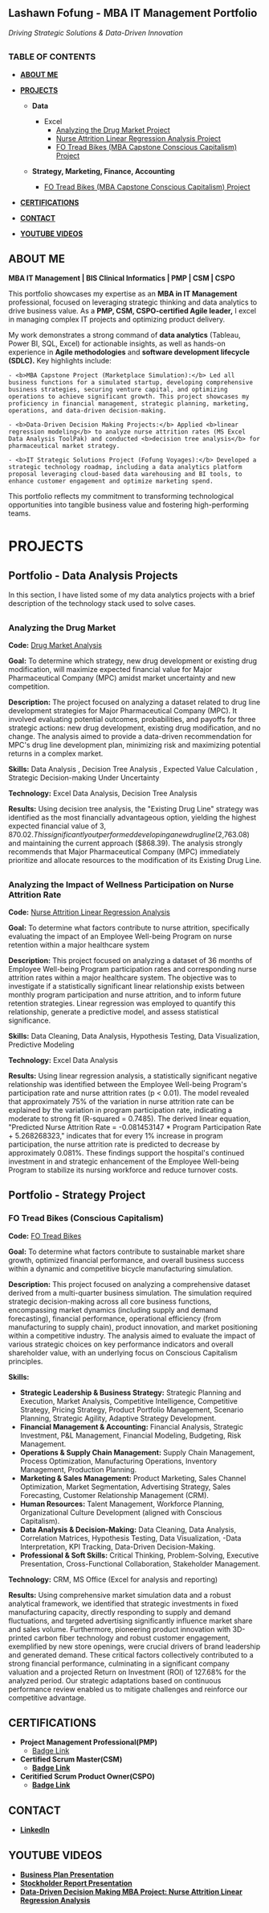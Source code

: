 <h2>Lashawn Fofung - MBA IT Management Portfolio</h2>

<i>Driving Strategic Solutions & Data-Driven Innovation</i>

<h2></h2>

<h3>TABLE OF CONTENTS</h3> 

- <b>[ABOUT ME](https://github.com/LashawnFofung/LashawnFofung-Portfolio/blob/main/README.md#about-me) </b>
- <b>[PROJECTS](https://github.com/LashawnFofung/LashawnFofung-Portfolio/blob/main/README.md#projects)</b>

    - <b>Data</b>
        - Excel
          - [Analyzing the Drug Market Project](https://github.com/LashawnFofung/LashawnFofung-Portfolio/blob/main/README.md#analyzing-the-drug-market)
          - [Nurse Attrition Linear Regression Analysis Project](https://github.com/LashawnFofung/LashawnFofung-Portfolio/tree/main#analyzing-the-impact-wellness-participation-has-on-nurse-attrition-rate)
          - [FO Tread Bikes (MBA Capstone Conscious Capitalism) Project](https://github.com/LashawnFofung/LashawnFofung-Portfolio/blob/main/README.md#-fo-tread-bikes-conscious-capitalism)
   
    - <b>Strategy, Marketing, Finance, Accounting</b>
      - [FO Tread Bikes (MBA Capstone Conscious Capitalism) Project](https://github.com/LashawnFofung/LashawnFofung-Portfolio/blob/main/README.md#-fo-tread-bikes-conscious-capitalism)
     
- <b>[CERTIFICATIONS](https://github.com/LashawnFofung/LashawnFofung-Portfolio/blob/main/README.md#certifications)</b>
- <b>[CONTACT](https://github.com/LashawnFofung/LashawnFofung-Portfolio/blob/main/README.md#contact)</b>
- <b>[YOUTUBE VIDEOS](https://github.com/LashawnFofung/LashawnFofung-Portfolio/blob/main/README.md#youtube-videos)</b>

<h2></h2>

<h2>ABOUT ME</h2>
<b>MBA IT Management | BIS Clinical Informatics | PMP | CSM | CSPO</b>

<br>

This portfolio showcases my expertise as an <b>MBA in IT Management</b> professional, focused on leveraging strategic thinking and data analytics to drive business value. As a <b>PMP, CSM, CSPO-certified Agile leader,</b> I excel in managing complex IT projects and optimizing product delivery.

My work demonstrates a strong command of <b>data analytics</b> (Tableau, Power BI, SQL, Excel) for actionable insights, as well as hands-on experience in <b>Agile methodologies</b> and <b>software development lifecycle (SDLC).</b> Key highlights include:

    - <b>MBA Capstone Project (Marketplace Simulation):</b> Led all business functions for a simulated startup, developing comprehensive business strategies, securing venture capital, and optimizing operations to achieve significant growth. This project showcases my proficiency in financial management, strategic planning, marketing, operations, and data-driven decision-making.

    - <b>Data-Driven Decision Making Projects:</b> Applied <b>linear regression modeling</b> to analyze nurse attrition rates (MS Excel Data Analysis ToolPak) and conducted <b>decision tree analysis</b> for pharmaceutical market strategy.

    - <b>IT Strategic Solutions Project (Fofung Voyages):</b> Developed a strategic technology roadmap, including a data analytics platform proposal leveraging cloud-based data warehousing and BI tools, to enhance customer engagement and optimize marketing spend.

This portfolio reflects my commitment to transforming technological opportunities into tangible business value and fostering high-performing teams.


<h2></h2>

<h1>PROJECTS</h1>

<h2>Portfolio - Data Analysis Projects</h2>
       In this section, I have listed some of my data analytics projects with a brief description of the technology stack used to solve cases.

<h2></h2>

<h3>Analyzing the Drug Market</h3>
         
**Code:** [Drug Market Analysis](https://github.com/LashawnFofung/Drug-Market-Analysis)
         
**Goal:** To determine which strategy, new drug development or existing drug modification, will maximize expected financial value for Major Pharmaceutical Company (MPC) amidst market uncertainty and new competition.
         
**Description:** The project focused on analyzing a dataset related to drug line development strategies for Major Pharmaceutical Company (MPC). It involved evaluating potential outcomes, probabilities, and payoffs for three strategic actions: new drug development, existing drug modification, and no change. The analysis aimed to provide a data-driven recommendation for MPC's drug line development plan, minimizing risk and maximizing potential returns in a complex market. 
         
**Skills:** Data Analysis , Decision Tree Analysis , Expected Value Calculation , Strategic Decision-making Under Uncertainty
  
         
**Technology:** Excel Data Analysis, Decision Tree Analysis
         
**Results:** Using decision tree analysis, the "Existing Drug Line" strategy was identified as the most financially advantageous option, yielding the highest expected financial value of $3,870.02. This significantly outperformed developing a new drug line ($2,763.08) and maintaining the current approach ($868.39). The analysis strongly recommends that Major Pharmaceutical Company (MPC) immediately prioritize and allocate resources to the modification of its Existing Drug Line.
        
<h2></h2>
    


<h3>Analyzing the Impact of Wellness Participation on Nurse Attrition Rate</h3>
            
**Code:** [Nurse Attrition Linear Regression Analysis](https://github.com/LashawnFofung/Nurse-Attrition-Linear-Regression-Analysis)
            
**Goal:** To determine what factors contribute to nurse attrition, specifically evaluating the impact of an Employee Well-being Program on nurse retention within a major healthcare system
            
**Description:** This project focused on analyzing a dataset of 36 months of Employee Well-being Program participation rates and corresponding nurse attrition rates within a major healthcare system. The objective was to investigate if a statistically significant linear relationship exists between monthly program participation and nurse attrition, and to inform future retention strategies. Linear regression was employed to quantify this relationship, generate a predictive model, and assess statistical significance.
            
**Skills:** Data Cleaning, Data Analysis, Hypothesis Testing, Data Visualization, Predictive Modeling
            
**Technology:** Excel Data Analysis
            
**Results:** Using linear regression analysis, a statistically significant negative relationship was identified between the Employee Well-being Program's participation rate and nurse attrition rates (p < 0.01). The model revealed that approximately 75% of the variation in nurse attrition rate can be explained by the variation in program participation rate, indicating a moderate to strong fit (R-squared = 0.7485). The derived linear equation, "Predicted Nurse Attrition Rate = -0.081453147 * Program Participation Rate + 5.268268323," indicates that for every 1% increase in program participation, the nurse attrition rate is predicted to decrease by approximately 0.081%. These findings support the hospital's continued investment in and strategic enhancement of the Employee Well-being Program to stabilize its nursing workforce and reduce turnover costs.

<h2></h2>
  

<h2>Portfolio - Strategy Project</h2>

<h3> FO Tread Bikes (Conscious Capitalism)</h3>
          
**Code:** [FO Tread Bikes](https://github.com/LashawnFofung/FO-Tread-Bikes)
            
**Goal:** To determine what factors contribute to sustainable market share growth, optimized financial performance, and overall business success within a dynamic and competitive bicycle manufacturing simulation.
            
**Description:** This project focused on analyzing a comprehensive dataset derived from a multi-quarter business simulation. The simulation required strategic decision-making across all core business functions, encompassing market dynamics (including supply and demand forecasting), financial performance, operational efficiency (from manufacturing to supply chain), product innovation, and market positioning within a competitive industry. The analysis aimed to evaluate the impact of various strategic choices on key performance indicators and overall shareholder value, with an underlying focus on Conscious Capitalism principles.

**Skills:** 
   - <b>Strategic Leadership & Business Strategy:</b> Strategic Planning and Execution, Market Analysis, Competitive Intelligence, Competitive Strategy, Pricing Strategy, Product Portfolio Management, Scenario Planning, Strategic Agility, Adaptive Strategy Development.
   - <b>Financial Management & Accounting:</b> Financial Analysis, Strategic Investment, P&L Management, Financial Modeling, Budgeting, Risk Management.
   - <b>Operations & Supply Chain Management:</b> Supply Chain Management, Process Optimization, Manufacturing Operations, Inventory Management, Production Planning.
   - <b>Marketing & Sales Management:</b> Product Marketing, Sales Channel Optimization, Market Segmentation, Advertising Strategy, Sales Forecasting, Customer Relationship Management (CRM).
   - <b>Human Resources:</b> Talent Management, Workforce Planning, Organizational Culture Development (aligned with Conscious Capitalism).
   - <b>Data Analysis & Decision-Making:</b> Data Cleaning, Data Analysis, Correlation Matrices, Hypothesis Testing, Data Visualization, -Data Interpretation, KPI Tracking, Data-Driven Decision-Making.
   - <b>Professional & Soft Skills:</b> Critical Thinking, Problem-Solving, Executive Presentation, Cross-Functional Collaboration, Stakeholder Management.
            
**Technology:** CRM, MS Office (Excel for analysis and reporting)
            
**Results:** Using comprehensive market simulation data and a robust analytical framework, we identified that strategic investments in fixed manufacturing capacity, directly responding to supply and demand fluctuations, and targeted advertising significantly influence market share and sales volume. Furthermore, pioneering product innovation with 3D-printed carbon fiber technology and robust customer engagement, exemplified by new store openings, were crucial drivers of brand leadership and generated demand. These critical factors collectively contributed to a strong financial performance, culminating in a significant company valuation and a projected Return on Investment (ROI) of 127.68% for the analyzed period. Our strategic adaptations based on continuous performance review enabled us to mitigate challenges and reinforce our competitive advantage.

<h2></h2>  


<h2>CERTIFICATIONS</h2>

- <b> Project Management Professional(PMP)</b>
  - [Badge Link](https://www.credly.com/badges/069386a1-7007-40f8-9773-f308e59e06db/public_url) <b>
- <b> Certified Scrum Master(CSM)</b>
  - [Badge Link](https://badgecert.com/bc/html/groupbadges.html?k=NWR6TmMzUVRUbElJeVZ5c0RnclVnems0cTkybW0yb2Q) <b>
- <b> Ceritified Scrum Product Owner(CSPO)</b>
  - [Badge Link](https://badgecert.com/bc/html/groupbadges.html?k=NWR6TmMzUVRUbElJeVZ5c0RnclVnems0cTkybW0yb2Q) <b>

<h2></h2>

<h2>CONTACT</h2>

- [LinkedIn](https://www.linkedin.com/in/lashawnfofung/)

  
<h2></h2>

<h2>YOUTUBE VIDEOS</h2>

- [Business Plan Presentation](https://youtu.be/fPxMes6A5BI)
- [Stockholder Report Presentation](https://youtu.be/c9PEnwB_V0w)
- [Data-Driven Decision Making MBA Project: Nurse Attrition Linear Regression Analysis](https://youtu.be/mEK-_1xrKpA)

 
